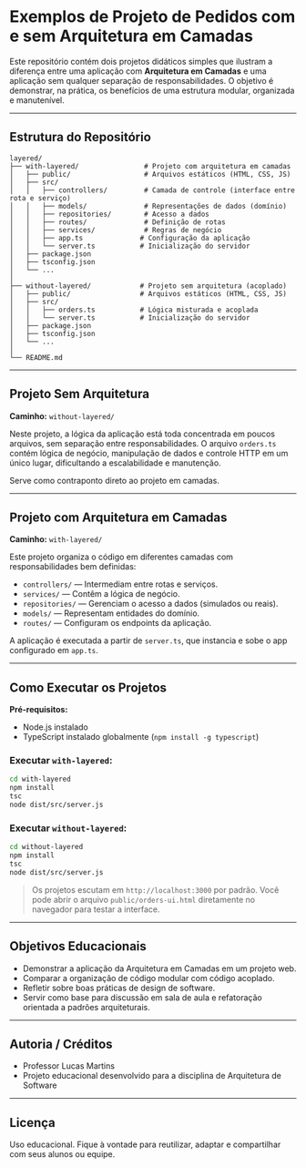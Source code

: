 # Exemplos de Projeto de Pedidos com e sem Arquitetura em Camadas

Este repositório contém dois projetos didáticos simples que ilustram a diferença entre uma aplicação com **Arquitetura em Camadas** e uma aplicação sem qualquer separação de responsabilidades. O objetivo é demonstrar, na prática, os benefícios de uma estrutura modular, organizada e manutenível.

---

## Estrutura do Repositório

```
layered/
├── with-layered/                # Projeto com arquitetura em camadas
│   ├── public/                  # Arquivos estáticos (HTML, CSS, JS)
│   ├── src/
│   │   ├── controllers/         # Camada de controle (interface entre rota e serviço)
│   │   ├── models/              # Representações de dados (domínio)
│   │   ├── repositories/        # Acesso a dados
│   │   ├── routes/              # Definição de rotas
│   │   ├── services/            # Regras de negócio
│   │   ├── app.ts              # Configuração da aplicação
│   │   └── server.ts           # Inicialização do servidor
│   ├── package.json
│   ├── tsconfig.json
│   └── ...
│
├── without-layered/            # Projeto sem arquitetura (acoplado)
│   ├── public/                 # Arquivos estáticos (HTML, CSS, JS)
│   ├── src/
│   │   ├── orders.ts           # Lógica misturada e acoplada
│   │   └── server.ts           # Inicialização do servidor
│   ├── package.json
│   ├── tsconfig.json
│   └── ...
│
└── README.md
```

---

## Projeto Sem Arquitetura

**Caminho:** `without-layered/`

Neste projeto, a lógica da aplicação está toda concentrada em poucos arquivos, sem separação entre responsabilidades. O arquivo `orders.ts` contém lógica de negócio, manipulação de dados e controle HTTP em um único lugar, dificultando a escalabilidade e manutenção.

Serve como contraponto direto ao projeto em camadas.

---

## Projeto com Arquitetura em Camadas

**Caminho:** `with-layered/`

Este projeto organiza o código em diferentes camadas com responsabilidades bem definidas:

- `controllers/` — Intermediam entre rotas e serviços.
- `services/` — Contêm a lógica de negócio.
- `repositories/` — Gerenciam o acesso a dados (simulados ou reais).
- `models/` — Representam entidades do domínio.
- `routes/` — Configuram os endpoints da aplicação.

A aplicação é executada a partir de `server.ts`, que instancia e sobe o app configurado em `app.ts`.

---

## Como Executar os Projetos

**Pré-requisitos:**

- Node.js instalado
- TypeScript instalado globalmente (`npm install -g typescript`)

### Executar `with-layered`:

```bash
cd with-layered
npm install
tsc
node dist/src/server.js
```

### Executar `without-layered`:

```bash
cd without-layered
npm install
tsc
node dist/src/server.js
```

> Os projetos escutam em `http://localhost:3000` por padrão. Você pode abrir o arquivo `public/orders-ui.html` diretamente no navegador para testar a interface.

---

## Objetivos Educacionais

- Demonstrar a aplicação da Arquitetura em Camadas em um projeto web.
- Comparar a organização de código modular com código acoplado.
- Refletir sobre boas práticas de design de software.
- Servir como base para discussão em sala de aula e refatoração orientada a padrões arquiteturais.

---

## Autoria / Créditos

- Professor Lucas Martins
- Projeto educacional desenvolvido para a disciplina de Arquitetura de Software

---

## Licença

Uso educacional. Fique à vontade para reutilizar, adaptar e compartilhar com seus alunos ou equipe.

